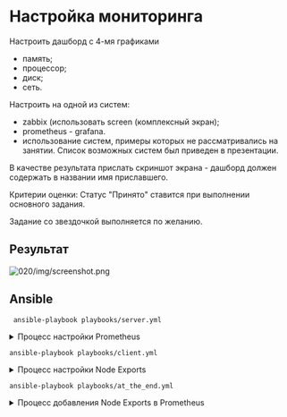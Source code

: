 # Настройка мониторинга

Настроить дашборд с 4-мя графиками
- память;
- процессор;
- диск;
- сеть.

Настроить на одной из систем:
- zabbix (использовать screen (комплексный экран);
- prometheus - grafana.
- использование систем, примеры которых не рассматривались на занятии. Список возможных систем был приведен в презентации.

В качестве результата прислать скриншот экрана - дашборд должен содержать в названии имя приславшего.

Критерии оценки:
Статус "Принято" ставится при выполнении основного задания.

Задание со звездочкой выполняется по желанию.

## Результат

![020/img/screenshot.png](./blob/master/020/img/screenshot.png)

## Ansible

```shell
 ansible-playbook playbooks/server.yml
```

<details> 
<summary>Процесс настройки Prometheus</summary>

PLAY [Playbook of server (prometheus) initialization] *

TASK [Gathering Facts] 
ok: [vagrant]

TASK [../roles/server : Synchronize datetime | Install chrony] 
ok: [vagrant]

TASK [../roles/server : Synchronize datetime | Turn on chronyd] *
ok: [vagrant]

TASK [../roles/server : Create prometheus user] *
ok: [vagrant]

TASK [../roles/server : Create work paths] 
changed: [vagrant]

TASK [../roles/server : Copy ./prometheus to /usr/local/bin] 
ok: [vagrant]

TASK [../roles/server : Copy ./promtool to /usr/local/bin] 
ok: [vagrant]

TASK [../roles/server : Configure prometeus application | prometheus.yml] *
changed: [vagrant]

TASK [../roles/server : Configure prometeus application | consoles] *
changed: [vagrant]

TASK [../roles/server : Configure prometeus application | console libraries] 
ok: [vagrant]

TASK [../roles/server : Configure prometeus service] 
ok: [vagrant]

TASK [../roles/server : Turn on prometeus service] 
ok: [vagrant]

TASK [../roles/server : Check http] *
ok: [vagrant]

TASK [../roles/server : Check http] *
skipping: [vagrant]

PLAY RECAP 
vagrant                    : ok=13   changed=3    unreachable=0    failed=0    skipped=1    rescued=0    ignored=0 

</details>

```shell
ansible-playbook playbooks/client.yml
```

<details> 
<summary>Процесс настройки Node Exports</summary>


PLAY [Playbook of client (node exporter) initialization] 

TASK [Gathering Facts] 
ok: [vagrant]

TASK [../roles/client : Synchronize datetime | Install chrony] 
ok: [vagrant]

TASK [../roles/client : Synchronize datetime | Turn on chronyd] *
ok: [vagrant]

TASK [../roles/client : Create node exporter user] 
ok: [vagrant]

TASK [../roles/client : Create work paths] 
changed: [vagrant]

TASK [../roles/client : Copy ./node_exporter to /usr/local/bin] *
ok: [vagrant]

TASK [../roles/client : Configure node exporter service] 
ok: [vagrant]

TASK [../roles/client : Turn on node_exporter service] 
ok: [vagrant]

TASK [../roles/client : Check data on client] *
ok: [vagrant]

TASK [../roles/client : Check data on client] *
skipping: [vagrant]

TASK [../roles/client : Show data on client] 
ok: [vagrant] => {
    "msg": {
        "changed": false,
        "connection": "close",
        "content_length": "150",
        "content_type": "text/html; charset=utf-8",
        "cookies": {},
        "cookies_string": "",
        "date": "Thu, 05 Aug 2021 00:57:48 GMT",
        "elapsed": 0,
        "failed": false,
        "msg": "OK (150 bytes)",
        "redirected": false,
        "status": 200,
        "url": "http://localhost:9100"
    }
}

PLAY RECAP 
vagrant                    : ok=10   changed=1    unreachable=0    failed=0    skipped=1    rescued=0    ignored=0   

</details>


```shell
ansible-playbook playbooks/at_the_end.yml
```

<details> 
<summary>Процесс добавления Node Exports в Prometheus</summary>

ansible-playbook playbooks/at_the_end.yml 

PLAY [Playbook of server configure after clent initialization] 

TASK [Gathering Facts] 
ok: [vagrant]

TASK [../roles/at_the_end : Print to screen google authenticator details] *
changed: [vagrant]

TASK [../roles/at_the_end : Update prometheus.yml] 
changed: [vagrant]

RUNNING HANDLER [../roles/at_the_end : service restart prometheus] 
changed: [vagrant]

PLAY RECAP 
vagrant                    : ok=4    changed=3    unreachable=0    failed=0    skipped=0    rescued=0    ignored=0 

</details>